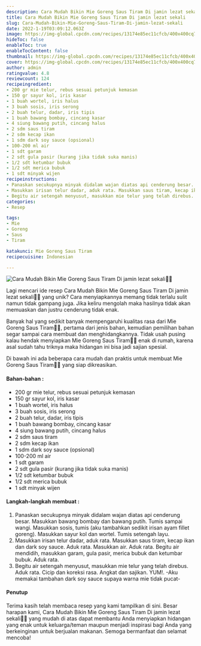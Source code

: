 ```yaml
---
description: Cara Mudah Bikin Mie Goreng Saus Tiram Di jamin lezat sekali"
title: Cara Mudah Bikin Mie Goreng Saus Tiram Di jamin lezat sekali
slug: Cara-Mudah-Bikin-Mie-Goreng-Saus-Tiram-Di-jamin-lezat-sekali
date: 2022-1-19T03:09:12.063Z
image: https://img-global.cpcdn.com/recipes/13174e85ec11cfcb/400x400cq70/photo.jpg
hideToc: false
enableToc: true
enableTocContent: false
thumbnail: https://img-global.cpcdn.com/recipes/13174e85ec11cfcb/400x400cq70/photo.jpg
cover: https://img-global.cpcdn.com/recipes/13174e85ec11cfcb/400x400cq70/photo.jpg
author: admin
ratingvalue: 4.8
reviewcount: 124
recipeingredient:
- 200 gr mie telur, rebus sesuai petunjuk kemasan
- 150 gr sayur kol, iris kasar
- 1 buah wortel, iris halus
- 3 buah sosis, iris serong
- 2 buah telur, dadar, iris tipis
- 1 buah bawang bombay, cincang kasar
- 4 siung bawang putih, cincang halus
- 2 sdm saus tiram
- 2 sdm kecap ikan
- 1 sdm dark soy sauce (opsional)
- 100-200 ml air
- 1 sdt garam
- 2 sdt gula pasir (kurang jika tidak suka manis)
- 1/2 sdt ketumbar bubuk
- 1/2 sdt merica bubuk
- 1 sdt minyak wijen
recipeinstructions:
- Panaskan secukupnya minyak didalam wajan diatas api cenderung besar. Masukkan bawang bombay dan bawang putih. Tumis sampai wangi. Masukkan sosis, tumis (aku tambahkan sedikit irisan ayam fillet goreng). Masukkan sayur kol dan wortel. Tumis setengah layu.
- Masukkan irisan telur dadar, aduk rata. Masukkan saus tiram, kecap ikan dan dark soy sauce. Aduk rata. Masukkan air. Aduk rata. Begitu air mendidih, masukkan garam, gula pasir, merica bubuk dan ketumbar bubuk. Aduk rata.
- Begitu air setengah menyusut, masukkan mie telur yang telah direbus. Aduk rata. Cicip dan koreksi rasa. Angkat dan sajikan. YUM!. -Aku memakai tambahan dark soy sauce supaya warna mie tidak pucat-
categories:
- Resep

tags:
- Mie
- Goreng
- Saus
- Tiram

katakunci: Mie Goreng Saus Tiram
recipecuisine: Indonesian

---
```


![Cara Mudah Bikin Mie Goreng Saus Tiram Di jamin lezat sekali👩‍🍳](https://img-global.cpcdn.com/recipes/13174e85ec11cfcb/400x400cq70/photo.jpg)

Lagi mencari ide resep Cara Mudah Bikin Mie Goreng Saus Tiram Di jamin lezat sekali👩‍🍳 yang unik? Cara menyiapkannya memang tidak terlalu sulit namun tidak gampang juga. Jika keliru mengolah maka hasilnya tidak akan memuaskan dan justru cenderung tidak enak.

Banyak hal yang sedikit banyak mempengaruhi kualitas rasa dari Mie Goreng Saus Tiram👩‍🍳, pertama dari jenis bahan, kemudian pemilihan bahan segar sampai cara membuat dan menghidangkannya. Tidak usah pusing kalau hendak menyiapkan Mie Goreng Saus Tiram👩‍🍳 enak di rumah, karena asal sudah tahu triknya maka hidangan ini bisa jadi sajian spesial.

Di bawah ini ada beberapa cara mudah dan praktis untuk membuat Mie Goreng Saus Tiram👩‍🍳 yang siap dikreasikan.

<!--inarticleads1-->

#### Bahan-bahan :

- 200 gr mie telur, rebus sesuai petunjuk kemasan
- 150 gr sayur kol, iris kasar
- 1 buah wortel, iris halus
- 3 buah sosis, iris serong
- 2 buah telur, dadar, iris tipis
- 1 buah bawang bombay, cincang kasar
- 4 siung bawang putih, cincang halus
- 2 sdm saus tiram
- 2 sdm kecap ikan
- 1 sdm dark soy sauce (opsional)
- 100-200 ml air
- 1 sdt garam
- 2 sdt gula pasir (kurang jika tidak suka manis)
- 1/2 sdt ketumbar bubuk
- 1/2 sdt merica bubuk
- 1 sdt minyak wijen

<!--inarticleads2-->

#### Langkah-langkah membuat :

1. Panaskan secukupnya minyak didalam wajan diatas api cenderung besar. Masukkan bawang bombay dan bawang putih. Tumis sampai wangi. Masukkan sosis, tumis (aku tambahkan sedikit irisan ayam fillet goreng). Masukkan sayur kol dan wortel. Tumis setengah layu.
1. Masukkan irisan telur dadar, aduk rata. Masukkan saus tiram, kecap ikan dan dark soy sauce. Aduk rata. Masukkan air. Aduk rata. Begitu air mendidih, masukkan garam, gula pasir, merica bubuk dan ketumbar bubuk. Aduk rata.
1. Begitu air setengah menyusut, masukkan mie telur yang telah direbus. Aduk rata. Cicip dan koreksi rasa. Angkat dan sajikan. YUM!. -Aku memakai tambahan dark soy sauce supaya warna mie tidak pucat-

#### Penutup

Terima kasih telah membaca resep yang kami tampilkan di sini. Besar harapan kami, Cara Mudah Bikin Mie Goreng Saus Tiram Di jamin lezat sekali👩‍🍳 yang mudah di atas dapat membantu Anda menyiapkan hidangan yang enak untuk keluarga/teman maupun menjadi inspirasi bagi Anda yang berkeinginan untuk berjualan makanan. Semoga bermanfaat dan selamat mencoba!